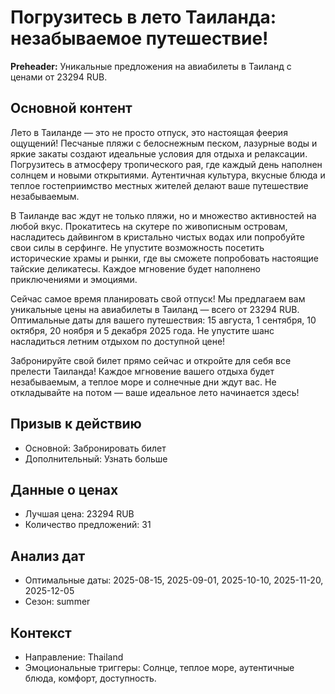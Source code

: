 # Погрузитесь в лето Таиланда: незабываемое путешествие!

**Preheader:** Уникальные предложения на авиабилеты в Таиланд с ценами от 23294 RUB.

## Основной контент

Лето в Таиланде — это не просто отпуск, это настоящая феерия ощущений! Песчаные пляжи с белоснежным песком, лазурные воды и яркие закаты создают идеальные условия для отдыха и релаксации. Погрузитесь в атмосферу тропического рая, где каждый день наполнен солнцем и новыми открытиями. Аутентичная культура, вкусные блюда и теплое гостеприимство местных жителей делают ваше путешествие незабываемым.

В Таиланде вас ждут не только пляжи, но и множество активностей на любой вкус. Прокатитесь на скутере по живописным островам, насладитесь дайвингом в кристально чистых водах или попробуйте свои силы в серфинге. Не упустите возможность посетить исторические храмы и рынки, где вы сможете попробовать настоящие тайские деликатесы. Каждое мгновение будет наполнено приключениями и эмоциями.

Сейчас самое время планировать свой отпуск! Мы предлагаем вам уникальные цены на авиабилеты в Таиланд — всего от 23294 RUB. Оптимальные даты для вашего путешествия: 15 августа, 1 сентября, 10 октября, 20 ноября и 5 декабря 2025 года. Не упустите шанс насладиться летним отдыхом по доступной цене!

Забронируйте свой билет прямо сейчас и откройте для себя все прелести Таиланда! Каждое мгновение вашего отдыха будет незабываемым, а теплое море и солнечные дни ждут вас. Не откладывайте на потом — ваше идеальное лето начинается здесь!

## Призыв к действию

- Основной: Забронировать билет
- Дополнительный: Узнать больше

## Данные о ценах

- Лучшая цена: 23294 RUB
- Количество предложений: 31

## Анализ дат

- Оптимальные даты: 2025-08-15, 2025-09-01, 2025-10-10, 2025-11-20, 2025-12-05
- Сезон: summer

## Контекст

- Направление: Thailand
- Эмоциональные триггеры: Солнце, теплое море, аутентичные блюда, комфорт, доступность.
